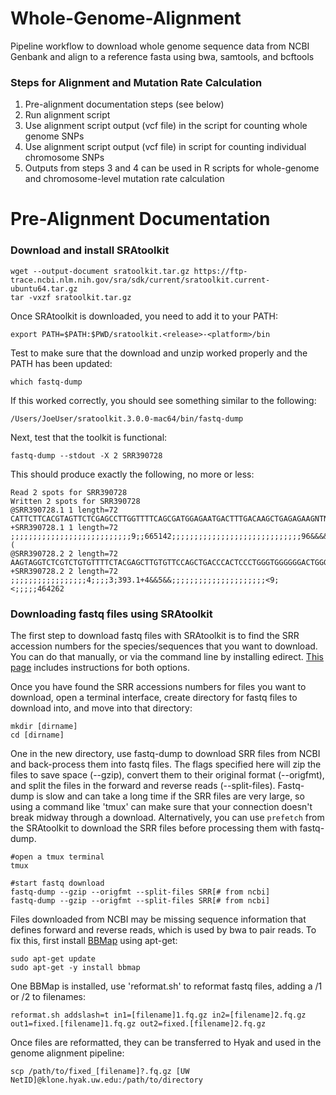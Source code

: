 # Whole-Genome-Alignment
Pipeline workflow to download whole genome sequence data from NCBI Genbank and align to a reference fasta using bwa, samtools, and bcftools

### Steps for Alignment and Mutation Rate Calculation
1. Pre-alignment documentation steps (see below)
2. Run alignment script
3. Use alignment script output (vcf file) in the script for counting whole genome SNPs
4. Use alignment script output (vcf file) in script for counting individual chromosome SNPs
5. Outputs from steps 3 and 4 can be used in R scripts for whole-genome and chromosome-level mutation rate calculation

# Pre-Alignment Documentation
### Download and install SRAtoolkit
```
wget --output-document sratoolkit.tar.gz https://ftp-trace.ncbi.nlm.nih.gov/sra/sdk/current/sratoolkit.current-ubuntu64.tar.gz
tar -vxzf sratoolkit.tar.gz
```
Once SRAtoolkit is downloaded, you need to add it to your PATH:
```
export PATH=$PATH:$PWD/sratoolkit.<release>-<platform>/bin
```
Test to make sure that the download and unzip worked properly and the PATH has been updated:
```
which fastq-dump
```
If this worked correctly, you should see something similar to the following:
```
/Users/JoeUser/sratoolkit.3.0.0-mac64/bin/fastq-dump
```
Next, test that the toolkit is functional:
```
fastq-dump --stdout -X 2 SRR390728
```
This should produce exactly the following, no more or less:
```
Read 2 spots for SRR390728
Written 2 spots for SRR390728
@SRR390728.1 1 length=72
CATTCTTCACGTAGTTCTCGAGCCTTGGTTTTCAGCGATGGAGAATGACTTTGACAAGCTGAGAGAAGNTNC
+SRR390728.1 1 length=72
;;;;;;;;;;;;;;;;;;;;;;;;;;;9;;665142;;;;;;;;;;;;;;;;;;;;;;;;;;;;;96&&&&(
@SRR390728.2 2 length=72
AAGTAGGTCTCGTCTGTGTTTTCTACGAGCTTGTGTTCCAGCTGACCCACTCCCTGGGTGGGGGGACTGGGT
+SRR390728.2 2 length=72
;;;;;;;;;;;;;;;;;4;;;;3;393.1+4&&5&&;;;;;;;;;;;;;;;;;;;;;<9;<;;;;;464262
```
### Downloading fastq files using SRAtoolkit

The first step to download fastq files with SRAtoolkit is to find the SRR accession numbers for the species/sequences that you want to download. You can do that manually, or via the command line by installing edirect. [This page](https://bioinformaticsworkbook.org/dataAcquisition/fileTransfer/sra.html#gsc.tab=0) includes instructions for both options. 

Once you have found the SRR accessions numbers for files you want to download, open a terminal interface, create directory for fastq files to download into, and move into that directory:
```
mkdir [dirname]
cd [dirname]
```
One in the new directory, use fastq-dump to download SRR files from NCBI and back-process them into fastq files. The flags specified here will zip the files to save space (--gzip), convert them to their original format (--origfmt), and split the files in the forward and reverse reads (--split-files). Fastq-dump is slow and can take a long time if the SRR files are very large, so using a command like 'tmux' can make sure that your connection doesn't break midway through a download. Alternatively, you can use `prefetch` from the SRAtoolkit to download the SRR files before processing them with fastq-dump.

```
#open a tmux terminal
tmux

#start fastq download
fastq-dump --gzip --origfmt --split-files SRR[# from ncbi]
fastq-dump --gzip --origfmt --split-files SRR[# from ncbi]
```
Files downloaded from NCBI may be missing sequence information that defines forward and reverse reads, which is used by bwa to pair reads. To fix this, first install [BBMap](https://sourceforge.net/projects/bbmap/) using apt-get:
```
sudo apt-get update
sudo apt-get -y install bbmap
```
One BBMap is installed, use 'reformat.sh' to reformat fastq files, adding a /1 or /2 to filenames:
```
reformat.sh addslash=t in1=[filename]1.fq.gz in2=[filename]2.fq.gz out1=fixed.[filename]1.fq.gz out2=fixed.[filename]2.fq.gz
```
Once files are reformatted, they can be transferred to Hyak and used in the genome alignment pipeline:
```
scp /path/to/fixed_[filename]?.fq.gz [UW NetID]@klone.hyak.uw.edu:/path/to/directory
```
